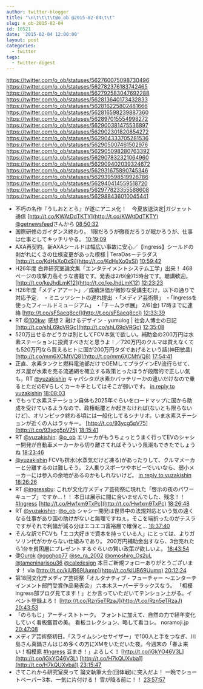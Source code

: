 ```yaml
---
author: twitter-blogger
title: "\n\t\t\t\t@o_ob @2015-02-04\t\t"
slug: o_ob-2015-02-04
id: 10521
date: '2015-02-04 12:00:00'
layout: post
categories:
  - twitter
tags:
  - twitter-digest
---
```


https://twitter.com/o_ob/statuses/562760075098730496 https://twitter.com/o_ob/statuses/562782376183742465 https://twitter.com/o_ob/statuses/562792583047692288 https://twitter.com/o_ob/statuses/562813640173432833 https://twitter.com/o_ob/statuses/562816225802481666 https://twitter.com/o_ob/statuses/562816598239887360 https://twitter.com/o_ob/statuses/562897015554998272 https://twitter.com/o_ob/statuses/562900381475536897 https://twitter.com/o_ob/statuses/562902301820854272 https://twitter.com/o_ob/statuses/562904333705281536 https://twitter.com/o_ob/statuses/562905007461502976 https://twitter.com/o_ob/statuses/562905098280763392 https://twitter.com/o_ob/statuses/562907832321064960 https://twitter.com/o_ob/statuses/562909402039324672 https://twitter.com/o_ob/statuses/562931675890745346 https://twitter.com/o_ob/statuses/562939598519926786 https://twitter.com/o_ob/statuses/562940414559518720 https://twitter.com/o_ob/statuses/562977823355588608 https://twitter.com/o_ob/statuses/562988436010045441  

*   不朽の名作『うしおととら』が遂にアニメ化！　今夏放送決定|ガジェット通信 [http://t.co/KWAtDdTKTY](http://t.co/KWAtDdTKTY) [@getnewsfeed](https://twitter.com/getnewsfeed)さんから [08:50:32](https://twitter.com/o_ob/statuses/562760075098730496)
*   国際研修のガイダンス終わり。 1限だろうが徹夜だろうが眠かろうが、仕事は仕事としてキッチリやる。 [10:19:09](https://twitter.com/o_ob/statuses/562782376183742465)
*   AXA再契約。新AXAシールドは幅広い事故に安心／【Ingress】シールドの剥がれにくさの仕様変更があった模様 | TeraDas－テラダス [http://t.co/KdHsXo0xSi](http://t.co/KdHsXo0xSi) [10:59:42](https://twitter.com/o_ob/statuses/562792583047692288)
*   H26年度 白井研究室論文集「エンタテイメントシステム工学」出来！ 468ページの攻撃力高そうな書籍です。発表は2/6(金)15時台です。聴講歓迎。 [http://t.co/keJhdLmK12](http://t.co/keJhdLmK12) [12:23:23](https://twitter.com/o_ob/statuses/562813640173432833)
*   H26年度「メディアアート」／成績評価が微妙な受講生むけ，以下の通りで対応予定． ・ミニッツシートの遅れ提出 ・「メディア芸術祭」 ・「Ingressを使ったフィールドミュージアム」 ・「チームラボ展」 2/6(金) 17時までに連絡 [http://t.co/sFSaeq8ccI](http://t.co/sFSaeq8ccI) [12:33:39](https://twitter.com/o_ob/statuses/562816225802481666)
*   RT [@100kw](https://twitter.com/100kw): 感想２ 融けるデザイン - yumulog | 社会人博士の日記 [http://t.co/shL69pVRGc](http://t.co/shL69pVRGc) [12:35:08](https://twitter.com/o_ob/statuses/562816598239887360)
*   520万出せるかどうかは別としてFCV本気で欲しい。補助金の200万円は水素ステーションに投資すべきだと思うよ！／720万円のクルマは買えなくても520万円なら買えるヒトに国が200万円タダであげるという話(神田敏晶) [http://t.co/mm6XCMtVQ8](http://t.co/mm6XCMtVQ8) [17:54:41](https://twitter.com/o_ob/statuses/562897015554998272)
*   正直、水素タンクと燃料電池部だけでOEMしてプラグインEV流行らせて、ガス屋が水素を売る流通網を確立する政策とったほうが段階的で正しい気も。RT [@yuzakishin](https://twitter.com/yuzakishin) キャパシタが水素かバッテリーかの違いだけなので乗るとただのEVらしくカーキチとしてはそこが弱いです。 [in reply to yuzakishin](https://twitter.com/yuzakishin/statuses/562898467530764289) [18:08:03](https://twitter.com/o_ob/statuses/562900381475536897)
*   でもって水素ステーション自体も2025年ぐらいをロードマップに国から助成を受けているようなので、政権転覆とか起きなければ(ないとも限らないけど)、オリンピック終わる頃には一般化してるシナリオ。いま水素ステーションが近くの人はラッキー。 [http://t.co/93ycg5pV75](http://t.co/93ycg5pV75) [18:15:41](https://twitter.com/o_ob/statuses/562902301820854272)
*   RT [@yuzakishin](https://twitter.com/yuzakishin): [@o_ob](https://twitter.com/o_ob) エリーカがもうちょっとうまく行ってEVのシャシー開発が自動車メーカーから切り離さてればそういう風潮もできたでしょうね [18:23:46](https://twitter.com/o_ob/statuses/562904333705281536)
*   [@yuzakishin](https://twitter.com/yuzakishin) FCVも排水(水蒸気だけど凍る)があったりして、クルマメーカーと分離するのは難しそう。 2人乗りスポーツやホビーでいいなら、弱小メーカーには参入の余地があるのかもしれないけど。 [in reply to yuzakishin](https://twitter.com/yuzakishin/statuses/562903377076834304) [18:26:26](https://twitter.com/o_ob/statuses/562905007461502976)
*   RT [@ingressbu](https://twitter.com/ingressbu): これが文化庁メディア芸術祭に現れた「啓示の夜のパワーキューブ」ですか...！！ 本日は展示に間に合いませんでした、残念！！ [#Ingress](https://twitter.com/search?q=%23Ingress&src=hash) [http://t.co/Hwfxm9TxPc](http://t.co/Hwfxm9TxPc) [18:26:48](https://twitter.com/o_ob/statuses/562905098280763392)
*   RT [@yuzakishin](https://twitter.com/yuzakishin): [@o_ob](https://twitter.com/o_ob) シャシー開発は世界中の法規対応という気の遠くなる仕事があり国の助けがないと無理ですねぇ。そこを端折ったのがテスラですがそれで利幅が減る分はエコエコ富裕層で確保と… [18:37:40](https://twitter.com/o_ob/statuses/562907832321064960)
*   そんな訳でFCVも「エコ大好きで資本を持っている人」にとっては、よりガソリン代がかからない仕組みであり。 200万円補助金出すなら、3台売れたら1台を貧困層にプレゼントするぐらいの賢い政策が欲しいよ。 [18:43:54](https://twitter.com/o_ob/statuses/562909402039324672)
*   [@Ourok](https://twitter.com/Ourok) [@ggghop77](https://twitter.com/ggghop77) [@se_ra_2002](https://twitter.com/se_ra_2002) [@omoshiro_Os2uL](https://twitter.com/omoshiro_Os2uL) [@tameninarisou36](https://twitter.com/tameninarisou36) [@calxdesign](https://twitter.com/calxdesign) 本日ご新規フォローありがとうございます！ via [http://t.co/kiUB69Uump](http://t.co/kiUB69Uump) [20:12:24](https://twitter.com/o_ob/statuses/562931675890745346)
*   第18回文化庁メディア芸術祭「オルタナティブ・フューチャー ～エンターテインメント部門受賞作品発表会」 六本木スーパーデラックスなう。 「相模Ingress部ブログ見てます！」とか言っていただいてテンション上がる。イベント登録よろ！ [http://t.co/Rzn5eTRzaJ](http://t.co/Rzn5eTRzaJ) [20:43:53](https://twitter.com/o_ob/statuses/562939598519926786)
*   「のらもじ」アーティストトーク。 フォントに加えて、自然の力で経年変化していく看板鑑賞の美。 看板コレクション、略して看コレ。 noramoji.jp [20:47:08](https://twitter.com/o_ob/statuses/562940414559518720)
*   メディア芸術祭初日。「スライムシンセサイザー」で100人と手をつなぎ、川島さん真鍋さんはじめ多くの方にXMをいただいた夜。今週末の「春よ来い！相模原 [#Ingress](https://twitter.com/search?q=%23Ingress&src=hash) 豆まき！」よろしく！ [http://t.co/iGkYO46V3L](http://t.co/iGkYO46V3L) [http://t.co/H7kQUXvba1](http://t.co/H7kQUXvba1) [23:15:47](https://twitter.com/o_ob/statuses/562977823355588608)
*   さてこれから研究室戻って 論文執筆大会(団体戦)に突入だよ！ 一晩でショートペーパー3本、一気に片付ける！ 雪が降る前に！！ [23:57:57](https://twitter.com/o_ob/statuses/562988436010045441)